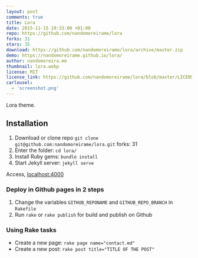 ```yaml
---
layout: post
comments: true
title: Lora
date: 2015-11-15 19:33:00 +01:00
repo: https://github.com/nandomoreirame/lora
forks: 31
stars: 35
download: https://github.com/nandomoreirame/lora/archive/master.zip
demo: https://nandomoreirame.github.io/lora/
author: nandomoreira.me
thumbnail: lora.webp
license: MIT
license_link: https://github.com/nandomoreirame/lora/blob/master/LICENSE
carlousel:
  - 'screenshot.png'
---
```


Lora theme.

## Installation

1. Download or clone repo `git clone git@github.com:nandomoreirame/lora.git`
forks: 31
2. Enter the folder: `cd lora/`
3. Install Ruby gems: `bundle install`
4. Start Jekyll server: `jekyll serve`

Access, [localhost:4000](https://localhost:4000/)

### Deploy in Github pages in 2 steps

1. Change the variables `GITHUB_REPONAME` and `GITHUB_REPO_BRANCH` in
  `Rakefile`
2. Run `rake` or `rake publish` for build and publish on Github

### Using Rake tasks

* Create a new page: `rake page name="contact.md"`
* Create a new post: `rake post title="TITLE OF THE POST"`

